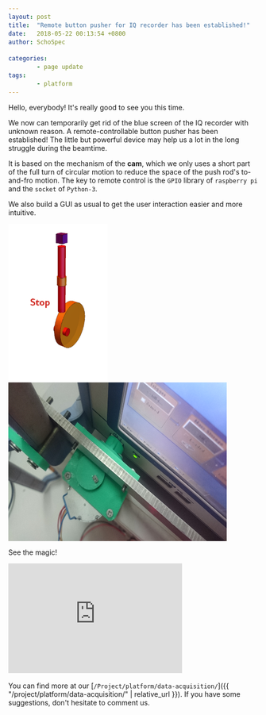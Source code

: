 ```yaml
---
layout: post
title:  "Remote button pusher for IQ recorder has been established!"
date:   2018-05-22 00:13:54 +0800
author: SchoSpec

categories:
        - page update
tags:
        - platform
---
```


Hello, everybody! It's really good to see you this time.

We now can temporarily get rid of the blue screen of the IQ recorder with unknown reason. A remote-controllable button pusher has been established! The little but powerful device may help us a lot in the long struggle during the beamtime.

It is based on the mechanism of the <b>cam</b>, which we only uses a short part of the full turn of circular motion to reduce the space of the push rod's to-and-fro motion. The key to remote control is the `GPIO` library of `raspberry pi` and the `socket` of `Python-3`.

We also build a GUI as usual to get the user interaction easier and more intuitive.

<div>
<img src="https://raw.githubusercontent.com/SchottkySpectroscopyIMP/remote-buttonpusher/master/wiki-pic/buttonPusher.gif" alt="camStep" height="320" width="200" style="vertical-align:middle;">
&nbsp;&nbsp;&nbsp;&nbsp;&nbsp;
<img src="https://raw.githubusercontent.com/SchottkySpectroscopyIMP/remote-buttonpusher/master/wiki-pic/buttonPusher_cam.JPG" alt="buttonPusher" height="320" width="440" style="vertical-align:middle;">
</div>

See the magic!

<iframe src='https://onedrive.live.com/embed?cid=64BDB670E3C9499C&resid=64BDB670E3C9499C%214840&authkey=ACuGPrTOyhfP5OY&em=2&wdAr=1.7777777777777776' width='350px' height='221px' frameborder='0'>这是嵌入 <a target='_blank' href='https://office.com'>Microsoft Office</a> 演示文稿，由 <a target='_blank' href='https://office.com/webapps'>Office Online</a> 支持。</iframe>

You can find more at our [`/Project/platform/data-acquisition/`]({{ "/project/platform/data-acquisition/" | relative_url }}). If you have some suggestions, don't hesitate to comment us.


